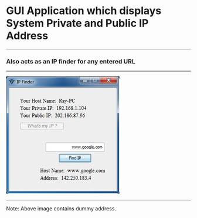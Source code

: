 # GUI Application which displays System Private and Public IP Address
***
### Also acts as an IP finder for any entered URL
---

![Capture_IPFinder](https://github.com/04xRaynal/whatsMyIP_IPFinder_JavaSwing/blob/2cf1f482f1ce924165b7bc1577d74231ec56cd27/Capture_IPFinder.PNG)


---
Note: Above image contains dummy address.